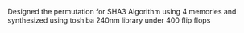 Designed the permutation for SHA3 Algorithm using 4 memories and synthesized using toshiba 240nm library under 400 flip flops
